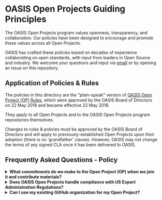 # OASIS Open Projects Guiding Principles

The OASIS Open Projects program values openness, transparency, and collaboration. Our policies have been designed to encourage and promote these values across all Open Projects. 

OASIS has crafted these policies based on decades of experience collaborating on open standards, with input from leaders in Open Source and industry. We welcome your questions and input via [email](mailto:open-projects-admin@oasis-open.org) or by opening an issue on this repository.  

## Application of Policies & Rules

The policies in this directory are the "plain-speak" version of [OASIS Open Project (OP) Rules][rules], which were approved by the OASIS Board of Directors on 22 May 2018 and became effective 22 May 2018. 

They apply to all Open Projects and to the OASIS Open Projects program repositories themselves.

Changes to rules & policies must be approved by the OASIS Board of Directors and will apply to previously-established Open Projects upon their adoption (there is no 'grandfather' clause). However, OASIS may not change the terms of any signed CLA once it has been delivered to OASIS.

[rules]: ../board-docs/open-projects-rules.md

## Frequently Asked Questions - Policy

<details>
<summary><b>What commitments do we make to the Open Project (OP) when we join it and contribute materials?</b></summary>
Open Project contributors who are not on a Project Governing Board (PGB) make the standard open source promise, i.e., "whatever we GIVE you explicitly, you have a FOSS license to re-use." There are no implied patent grants (or any other kind of grant) beyond that. Companies and individuals only contribute what they want to give freely.

Members of an Open Project's Project Governing Board (PGB) have an additional, broader obligation towards any final, approved specifications advanced by the PGB as outputs. PGB member companies or individuals also give a non-assertion covenant,
with respect to any patents they have that would necessarily be infringed by implementation of the final approved specification. However, this covenant only benefits final specifications approved by the PGB, and doesn't touch any other patents that may be held.

Note that a company can be an Open Project Sponsor without electing to have a representative on the PGB. In that case, only the first committment above would apply. 
</details>

<details>
<summary><b>Does OASIS Open Projects handle compliance with US Export Administration Regulations?</b></summary>
Standards organizations and most open-source foundations rely on each of their members to evaluate and confirm their own compliance with all applicable laws.  This includes export control and licensing issues that might apply under any relevant jurisdiction.  This is because every party's situation as a possible contributor or participant is different:  what may be permissible for one party may not be for another, depending on their other activities and their location.  

We're happy to talk with any potential participant about possible options for handling such issues, one-on-one and confidentially if requested, as we have some experience with those matters;  but OASIS can't give legal advice or act as any party's lawyers.
</details>

<details>
<summary><b>Can I use my existing GitHub organization for my Open Project?</b></summary>
Yes, but the OASIS Open Project Administrator user account must be made an ‘Owner’ of your project’s repositories. This allows us to administer tooling, help keep your project in compliance with Open Project rules, and periodically run backups per our [visibility and archival permanence policy](https://github.com/oasis-open-projects/documentation/blob/master/policy/visibility-and-archiving.md). 

If your project is part of a GitHub organization associated with an enterprise company, you may want to consider moving it to its own organization or to OASIS’s organization to better signal that the work is the product of an open collaboration.
</details>